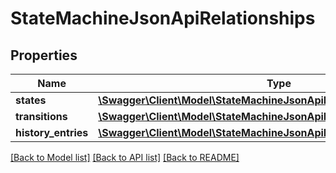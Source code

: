 # StateMachineJsonApiRelationships

## Properties
Name | Type | Description | Notes
------------ | ------------- | ------------- | -------------
**states** | [**\Swagger\Client\Model\StateMachineJsonApiRelationshipsStates**](StateMachineJsonApiRelationshipsStates.md) |  | [optional] 
**transitions** | [**\Swagger\Client\Model\StateMachineJsonApiRelationshipsTransitions**](StateMachineJsonApiRelationshipsTransitions.md) |  | [optional] 
**history_entries** | [**\Swagger\Client\Model\StateMachineJsonApiRelationshipsHistoryEntries**](StateMachineJsonApiRelationshipsHistoryEntries.md) |  | [optional] 

[[Back to Model list]](../../README.md#documentation-for-models) [[Back to API list]](../../README.md#documentation-for-api-endpoints) [[Back to README]](../../README.md)

